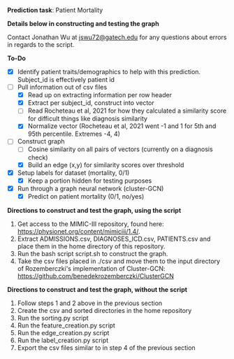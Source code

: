 **Prediction task**: Patient Mortality

**Details below in constructing and testing the graph**

Contact Jonathan Wu at jswu72@gatech.edu for any questions about errors in regards to the script.

**To-Do**
- [X] Identify patient traits/demographics to help with this prediction. Subject_id is effectively patient id
- [ ] Pull information out of csv files
   - [X] Read up on extracting information per row header
   - [X] Extract per subject_id, construct into vector
   - [ ] Read Rocheteau et al, 2021 for how they calculated a similarity score for difficult things like diagnosis similarity
   - [X] Normalize vector (Rocheteau et al, 2021 went -1 and 1 for 5th and 95th percentile. Extremes -4, 4)
- [ ] Construct graph
   - [ ] Cosine similarity on all pairs of vectors (currently on a diagnosis check)
   - [X] Build an edge (x,y) for similarity scores over threshold 
- [X] Setup labels for dataset (mortality, 0/1)
   - [X] Keep a portion hidden for testing purposes
- [X] Run through a graph neural network (cluster-GCN)
   - [X] Predict on patient mortality (0/1, no/yes)

**Directions to construct and test the graph, using the script**

1) Get access to the MIMIC-III repository, found here: https://physionet.org/content/mimiciii/1.4/.
2) Extract ADMISSIONS.csv, DIAGNOSES_ICD.csv, PATIENTS.csv and place them in the home directory of this repository.
3) Run the bash script script.sh to construct the graph.
4) Take the csv files placed in ./csv and move them to the input directory of Rozemberczki's implementation of Cluster-GCN: https://github.com/benedekrozemberczki/ClusterGCN

**Directions to construct and test the graph, without the script**

1) Follow steps 1 and 2 above in the previous section
2) Create the csv and sorted directories in the home repository
3) Run the sorting.py script
4) Run the feature_creation.py script
5) Run the edge_creation.py script
6) Run the label_creation.py script
7) Export the csv files similar to in step 4 of the previous section
